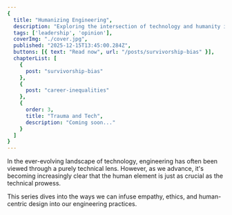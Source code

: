 ```yaml
---
{
  title: "Humanizing Engineering",
  description: "Exploring the intersection of technology and humanity in engineering practices.",
  tags: ['leadership', 'opinion'],
  coverImg: "./cover.jpg",
  published: "2025-12-15T13:45:00.284Z",
  buttons: [{ text: "Read now", url: "/posts/survivorship-bias" }],
  chapterList: [
    {
      post: "survivorship-bias"
    },
    {
      post: "career-inequalities"
    },
    {
      order: 3,
      title: "Trauma and Tech",
      description: "Coming soon..."
    }
  ]
}
---
```


In the ever-evolving landscape of technology, engineering has often been viewed through a purely technical lens. However, as we advance, it's becoming increasingly clear that the human element is just as crucial as the technical prowess.

This series dives into the ways we can infuse empathy, ethics, and human-centric design into our engineering practices.